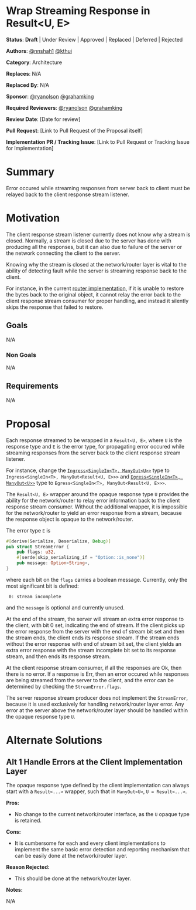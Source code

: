 # Wrap Streaming Response in Result<U, E>

**Status**: **Draft** | Under Review | Approved | Replaced | Deferred | Rejected

**Authors**: [@nnshah1](https://github.com/nnshah1) [@kthui](https://github.com/kthui)

**Category**: Architecture

**Replaces**: N/A

**Replaced By**: N/A

**Sponsor**: [@ryanolson](https://github.com/ryanolson) [@grahamking](https://github.com/grahamking)

**Required Reviewers**: [@ryanolson](https://github.com/ryanolson) [@grahamking](https://github.com/grahamking)

**Review Date**: [Date for review]

**Pull Request**: [Link to Pull Request of the Proposal itself]

**Implementation PR / Tracking Issue**: [Link to Pull Request or Tracking Issue for Implementation]

# Summary

Error occured while streaming responses from server back to client must be relayed back to the
client response stream listener.

# Motivation

The client response stream listener currently does not know why a stream is closed. Normally, a
stream is closed due to the server has done with producing all the responses, but it can also due to
failure of the server or the network connecting the client to the server.

Knowing why the stream is closed at the network/router layer is vital to the ability of detecting
fault while the server is streaming response back to the client. 

For instance, in the current
[router implementation](https://github.com/ai-dynamo/dynamo/blob/fcfc21f20e53908cedc41a91bbd594283ecf45db/lib/runtime/src/pipeline/network/egress/addressed_router.rs#L165-L174),
if it is unable to restore the bytes back to the original object, it cannot relay the error back to
the client response stream consumer for proper handling, and instead it silently skips the response
that failed to restore.

## Goals

N/A

### Non Goals

N/A

## Requirements

N/A

# Proposal

Each response streamed to be wrapped in a `Result<U, E>`, where `U` is the response type and `E` is
the error type, for propagating error occured while streaming responses from the server back to the
client response stream listener.

For instance, change the
[`Ingress<SingleIn<T>, ManyOut<U>>`](https://github.com/ai-dynamo/dynamo/blob/fcfc21f20e53908cedc41a91bbd594283ecf45db/lib/runtime/src/pipeline/network/ingress/push_handler.rs#L20)
type to `Ingress<SingleIn<T>, ManyOut<Result<U, E>>>` and 
[`Egress<SingleIn<T>, ManyOut<U>>`](https://github.com/ai-dynamo/dynamo/blob/fcfc21f20e53908cedc41a91bbd594283ecf45db/lib/runtime/src/pipeline/network.rs#L246-L247)
type to `Egress<SingleIn<T>, ManyOut<Result<U, E>>>`.

The `Result<U, E>` wrapper around the opaque response type `U` provides the ability for the
network/router to relay error information back to the client response stream consumer. Without the
additional wrapper, it is impossible for the network/router to yield an error response from a
stream, because the response object is opaque to the network/router.

The error type `E` is
```rust
#[derive(Serialize, Deserialize, Debug)]
pub struct StreamError {
    pub flags: u32,
    #[serde(skip_serializing_if = "Option::is_none")]
    pub message: Option<String>,
}
```
where each bit on the `flags` carries a boolean message. Currently, only the most significant bit is
defined:
```
 0: stream incomplete
```
and the `message` is optional and currently unused.

At the end of the stream, the server will stream an extra error response to the client, with bit 0
set, indicating the end of stream. If the client picks up the error response from the server with
the end of stream bit set and then the stream ends, the client ends its response stream. If the
stream ends without the error response with end of stream bit set, the client yields an extra error
response with the stream incomplete bit set to its response stream, and then ends its response
stream.

At the client response stream consumer, if all the responses are Ok, then there is no error. If a
response is Err, then an error occured while responses are being streamed from the server to the
client, and the error can be determined by checking the `StreamError.flags`.

The server response stream producer does not implement the `StreamError`, because it is used
exclusively for handling network/router layer error. Any error at the server above the
network/router layer should be handled within the opaque response type `U`.

# Alternate Solutions

## Alt 1 Handle Errors at the Client Implementation Layer

The opaque response type defined by the client implementation can always start with a `Result<...>`
wrapper, such that in `ManyOut<U>`, `U = Result<...>`.

**Pros:**

* No change to the current network/router interface, as the `U` opaque type is retained.

**Cons:**

* It is cumbersome for each and every client implementations to implement the same basic error
detection and reporting mechanism that can be easily done at the network/router layer.

**Reason Rejected:**

* This should be done at the network/router layer.

**Notes:**

N/A

